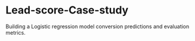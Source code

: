 # Lead-score-Case-study
Building a Logistic regression model conversion predictions and evaluation metrics.
